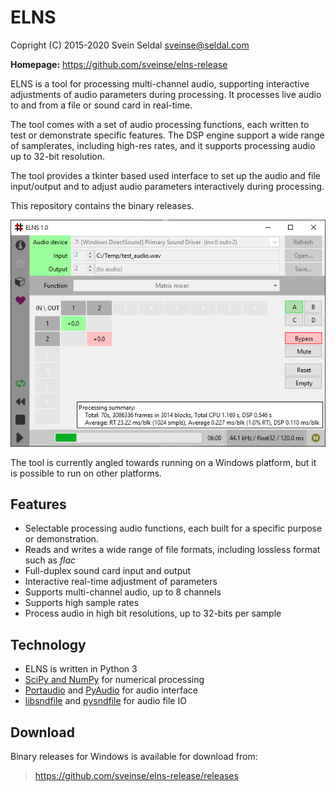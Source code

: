 # ELNS

Copright (C) 2015-2020 Svein Seldal <sveinse@seldal.com>

**Homepage:** https://github.com/sveinse/elns-release

ELNS is a tool for processing multi-channel audio, supporting interactive
adjustments of audio parameters during processing. It processes live audio to
and from a file or sound card in real-time.

The tool comes with a set of audio processing functions, each written to test
or demonstrate specific features. The DSP engine support a wide range of
samplerates, including high-res rates, and it supports processing audio up to
32-bit resolution.

The tool provides a tkinter based used interface to set up the audio and
file input/output and to adjust audio parameters interactively during processing.

This repository contains the binary releases.

![ELNS Screenshot](/notes/elns_screenshot.png)

The tool is currently angled towards running on a Windows platform, but it
is possible to run on other platforms.


## Features

- Selectable processing audio functions, each built for a specific purpose or
  demonstration.
- Reads and writes a wide range of file formats, including lossless format such
  as <em>flac</em>
- Full-duplex sound card input and output
- Interactive real-time adjustment of parameters
- Supports multi-channel audio, up to 8 channels
- Supports high sample rates
- Process audio in high bit resolutions, up to 32-bits per sample


## Technology

- ELNS is written in Python 3
- [SciPy and NumPy](http://scipy.org) for numerical processing
- [Portaudio](http://portaudio.com) and
  [PyAudio](https://people.csail.mit.edu/hubert/pyaudio/) for audio interface
- [libsndfile](http://www.mega-nerd.com/libsndfile/) and
  [pysndfile](https://forge-2.ircam.fr/roebel/pysndfile) for audio file IO


## Download

Binary releases for Windows is available for download from:

> https://github.com/sveinse/elns-release/releases
